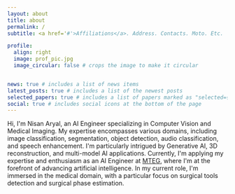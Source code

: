 ```yaml
---
layout: about
title: about
permalink: /
subtitle: <a href='#'>Affiliations</a>. Address. Contacts. Moto. Etc.

profile:
  align: right
  image: prof_pic.jpg
  image_circular: false # crops the image to make it circular


news: true # includes a list of news items
latest_posts: true # includes a list of the newest posts
selected_papers: true # includes a list of papers marked as "selected={true}"
social: true # includes social icons at the bottom of the page
---
```

Hi, I'm Nisan Aryal, an AI Engineer specializing in Computer Vision and Medical Imaging. My expertise encompasses various domains, including image classification, segmentation, object detection, audio classification, and speech enhancement. I'm particularly intrigued by Generative AI, 3D reconstruction, and multi-model AI applications. 
Currently, I'm applying my expertise and enthusiasm as an AI Engineer at [MTEG](http://mteg.co.kr/en/), where I'm at the forefront of advancing artificial intelligence. In my current role, I'm immersed in the medical domain, with a particular focus on surgical tools detection and surgical phase estimation. 